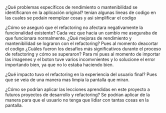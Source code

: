 ¿Qué problemas específicos de rendimiento o mantenibilidad se identificaron en la aplicación original?
tenian algunas lineas de codigo en las cuales se podain reemplzar cosas y asi simplificar el codigo

¿Cómo se aseguró que el refactoring no afectara negativamente la funcionalidad existente?
Cada vez que hacia un cambio me aseguraba de que funcionara normalmente.
¿Qué mejoras de rendimiento y mantenibilidad se lograron con el refactoring?
Pues al momento deacortar el codigo
¿Cuáles fueron los desafíos más significativos durante el proceso de refactoring y cómo se superaron?
Para mi pues al momento de importar las imagenes y el boton tuve varios incomvnientes y lo solucione el error importando bien, ya que no lo estaba haciendo bien.

¿Qué impacto tuvo el refactoring en la experiencia del usuario final?
Pues que se veia de una manera mas limpia la pantalla que miran.

¿Cómo se podrían aplicar las lecciones aprendidas en este proyecto a futuros proyectos de desarrollo y refactoring?
Se podrian aplicar de la manera para que el usuario no tenga que lidiar con tantas cosas en la pantalla.
